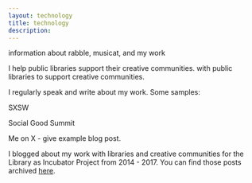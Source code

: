 ```yaml
---
layout: technology
title: technology
description:
---
```


information about rabble, musicat, and my work

I help public libraries support their creative communities. with public libraries to support creative communities.

I regularly speak and write about my work. Some samples:

SXSW

Social Good Summit

Me on X - give example blog post.

I blogged about my work with libraries and creative communities for the Library as Incubator Project from 2014 - 2017. You can find those posts archived [here](http://www.libraryasincubatorproject.org/?tag=kelly-hiser).
